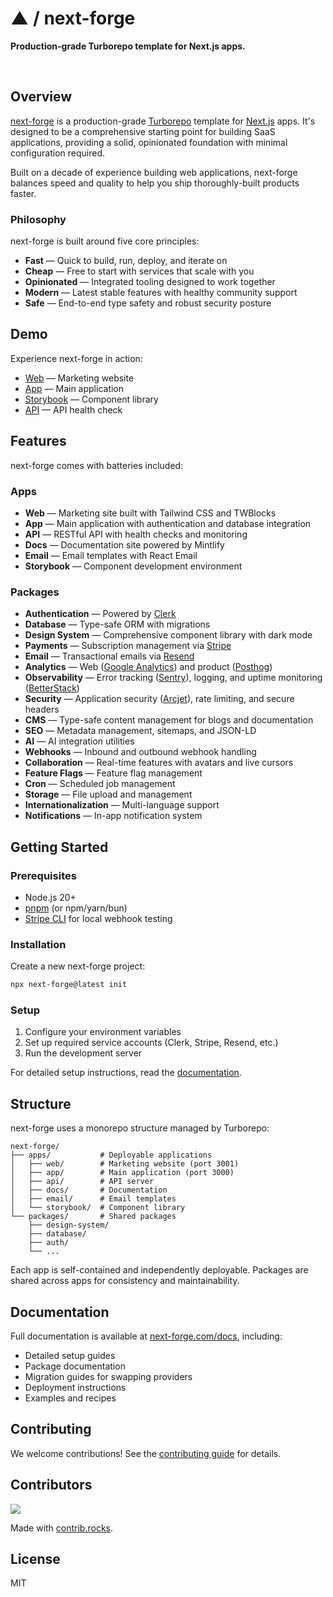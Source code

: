 # ▲ / next-forge

**Production-grade Turborepo template for Next.js apps.**

<div>
  <img src="https://img.shields.io/npm/dy/next-forge" alt="" />
  <img src="https://img.shields.io/npm/v/next-forge" alt="" />
  <img src="https://img.shields.io/github/license/vercel/next-forge" alt="" />
</div>

## Overview

[next-forge](https://github.com/vercel/next-forge) is a production-grade [Turborepo](https://turborepo.com) template for [Next.js](https://nextjs.org/) apps. It's designed to be a comprehensive starting point for building SaaS applications, providing a solid, opinionated foundation with minimal configuration required.

Built on a decade of experience building web applications, next-forge balances speed and quality to help you ship thoroughly-built products faster.

### Philosophy

next-forge is built around five core principles:

- **Fast** — Quick to build, run, deploy, and iterate on
- **Cheap** — Free to start with services that scale with you
- **Opinionated** — Integrated tooling designed to work together
- **Modern** — Latest stable features with healthy community support
- **Safe** — End-to-end type safety and robust security posture

## Demo

Experience next-forge in action:

- [Web](https://demo.next-forge.com) — Marketing website
- [App](https://app.demo.next-forge.com) — Main application
- [Storybook](https://storybook.demo.next-forge.com) — Component library
- [API](https://api.demo.next-forge.com/health) — API health check

## Features

next-forge comes with batteries included:

### Apps

- **Web** — Marketing site built with Tailwind CSS and TWBlocks
- **App** — Main application with authentication and database integration
- **API** — RESTful API with health checks and monitoring
- **Docs** — Documentation site powered by Mintlify
- **Email** — Email templates with React Email
- **Storybook** — Component development environment

### Packages

- **Authentication** — Powered by [Clerk](https://clerk.com)
- **Database** — Type-safe ORM with migrations
- **Design System** — Comprehensive component library with dark mode
- **Payments** — Subscription management via [Stripe](https://stripe.com)
- **Email** — Transactional emails via [Resend](https://resend.com)
- **Analytics** — Web ([Google Analytics](https://developers.google.com/analytics)) and product ([Posthog](https://posthog.com))
- **Observability** — Error tracking ([Sentry](https://sentry.io)), logging, and uptime monitoring ([BetterStack](https://betterstack.com))
- **Security** — Application security ([Arcjet](https://arcjet.com)), rate limiting, and secure headers
- **CMS** — Type-safe content management for blogs and documentation
- **SEO** — Metadata management, sitemaps, and JSON-LD
- **AI** — AI integration utilities
- **Webhooks** — Inbound and outbound webhook handling
- **Collaboration** — Real-time features with avatars and live cursors
- **Feature Flags** — Feature flag management
- **Cron** — Scheduled job management
- **Storage** — File upload and management
- **Internationalization** — Multi-language support
- **Notifications** — In-app notification system

## Getting Started

### Prerequisites

- Node.js 20+
- [pnpm](https://pnpm.io) (or npm/yarn/bun)
- [Stripe CLI](https://docs.stripe.com/stripe-cli) for local webhook testing

### Installation

Create a new next-forge project:

```sh
npx next-forge@latest init
```

### Setup

1. Configure your environment variables
2. Set up required service accounts (Clerk, Stripe, Resend, etc.)
3. Run the development server

For detailed setup instructions, read the [documentation](https://www.next-forge.com/docs).

## Structure

next-forge uses a monorepo structure managed by Turborepo:

```
next-forge/
├── apps/           # Deployable applications
│   ├── web/        # Marketing website (port 3001)
│   ├── app/        # Main application (port 3000)
│   ├── api/        # API server
│   ├── docs/       # Documentation
│   ├── email/      # Email templates
│   └── storybook/  # Component library
└── packages/       # Shared packages
    ├── design-system/
    ├── database/
    ├── auth/
    └── ...
```

Each app is self-contained and independently deployable. Packages are shared across apps for consistency and maintainability.

## Documentation

Full documentation is available at [next-forge.com/docs](https://www.next-forge.com/docs), including:

- Detailed setup guides
- Package documentation
- Migration guides for swapping providers
- Deployment instructions
- Examples and recipes

## Contributing

We welcome contributions! See the [contributing guide](https://github.com/vercel/next-forge/blob/main/.github/CONTRIBUTING.md) for details.

## Contributors

<a href="https://github.com/vercel/next-forge/graphs/contributors">
  <img src="https://contrib.rocks/image?repo=vercel/next-forge" />
</a>

Made with [contrib.rocks](https://contrib.rocks).

## License

MIT

